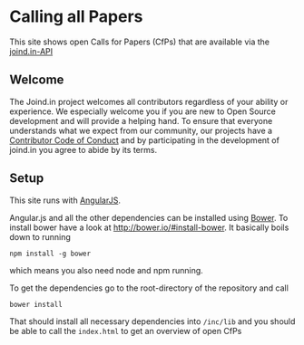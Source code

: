 # Calling all Papers

This site shows open Calls for Papers (CfPs) that are available via the [joind.in-API](http://api.joind.in)

## Welcome

The Joind.in project welcomes all contributors regardless of your ability or experience. We
especially welcome you if you are new to Open Source development and will provide a helping hand. To
ensure that everyone understands what we expect from our community, our projects have a [Contributor
Code of Conduct](CODE_OF_CONDUCT.md) and by participating in the development of joind.in you agree
to abide by its terms.

## Setup

This site runs with [AngularJS](https://angularjs.org/).

Angular.js and all the other dependencies can be installed using [Bower](http://bower.io/). To
install bower have a look at http://bower.io/#install-bower. It basically boils down to running

    npm install -g bower

which means you also need node and npm running.

To get the dependencies go to the root-directory of the repository and call

    bower install

That should install all necessary dependencies into ```/inc/lib``` and you should be able to
call the ```index.html``` to get an overview of open CfPs


